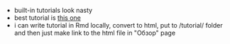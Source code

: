 * built-in tutorials look nasty
* best tutorial is [this one](https://tutorials.iq.harvard.edu/R/Rgraphics/Rgraphics.html)
* i can write tutorial in Rmd locally, convert to html, put to /tutorial/ folder and then just make link to the html file in "Обзор" page
